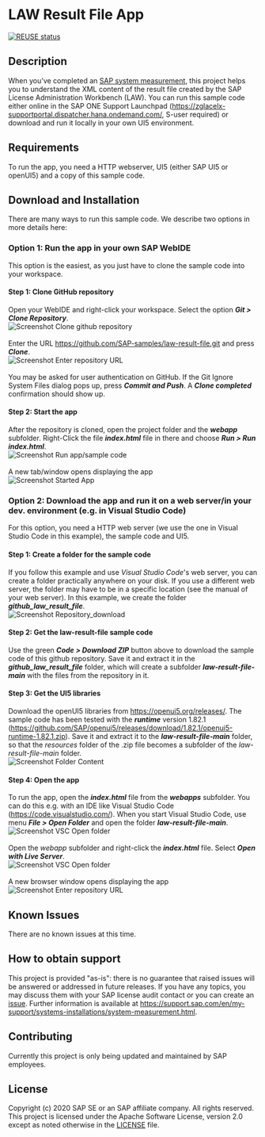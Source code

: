 # LAW Result File App

[![REUSE status](https://api.reuse.software/badge/github.com/SAP-samples/law-result-file)](https://api.reuse.software/info/github.com/SAP-samples/law-result-file)

## Description
When you've completed an [SAP system measurement](https://support.sap.com/en/my-support/systems-installations/system-measurement.html), this project helps you to understand the XML content of the result file created by the SAP License Administration Workbench (LAW). You can run this sample code either online in the SAP ONE Support Launchpad (https://zglacelx-supportportal.dispatcher.hana.ondemand.com/, S-user required) or download and run it locally in your own UI5 environment.

## Requirements
To run the app, you need a HTTP webserver, UI5 (either SAP UI5 or openUI5) and a copy of this sample code.

## Download and Installation
There are many ways to run this sample code. We describe two options in more details here:

### Option 1: Run the app in your own SAP WebIDE
This option is the easiest, as you just have to clone the sample code into your workspace. 

#### Step 1: Clone GitHub repository
Open your WebIDE and right-click your workspace. Select the option **_Git > Clone Repository_**.
<br />![](https://github.com/SAP-samples/law-result-file/blob/main/pic-install/option1_WebIDE/img01_Clone-repository.png?raw=true "Screenshot Clone github repository")
<br /><br />Enter the URL https://github.com/SAP-samples/law-result-file.git and press **_Clone_**.
<br />![](https://github.com/SAP-samples/law-result-file/blob/main/pic-install/option1_WebIDE/img02_Enter-repository-URL.png?raw=true "Screenshot Enter repository URL")
<br /><br />You may be asked for user authentication on GitHub. If the Git Ignore System Files dialog pops up, press **_Commit and Push_**. A **_Clone completed_** confirmation should show up.

#### Step 2: Start the app
After the repository is cloned, open the project folder and the **_webapp_** subfolder. 
Right-Click the file **_index.html_** file in there and choose **_Run > Run index.html_**.
<br />![](https://github.com/SAP-samples/law-result-file/blob/main/pic-install/option1_WebIDE/img03_Run-index.html.png?raw=true "Screenshot Run app/sample code")
<br /><br />A new tab/window opens displaying the app
<br />![](https://github.com/SAP-samples/law-result-file/blob/main/pic-install/img01_StartedApp.png?raw=true "Screenshot Started App")

### Option 2: Download the app and run it on a web server/in your dev. environment (e.g. in Visual Studio Code)
For this option, you need a HTTP web server (we use the one in Visual Studio Code in this example), the sample code and UI5.

#### Step 1: Create a folder for the sample code
If you follow this example and use _Visual Studio Code_'s web server, you can create a folder practically anywhere on your disk. If you use a different web server, the folder may have to be in a specific location (see the manual of your web server). In this example, we create the folder **_github_law_result_file_**. 
<br />![](https://github.com/SAP-samples/law-result-file/blob/main/pic-install/option2_WebServer-VisualStudioCode/Step01_Download-Sample-Code.png?raw=true "Screenshot Repository_download")
<br />

#### Step 2: Get the law-result-file sample code
Use the green **_Code > Download ZIP_** button above to download the sample code of this github repository. Save it and extract it in the **_github_law_result_file_** folder, which will create a subfolder **_law-result-file-main_** with the files from the repository in it.

#### Step 3: Get the UI5 libraries
Download the openUI5 libraries from https://openui5.org/releases/. The sample code has been tested with the **_runtime_** version 1.82.1 (https://github.com/SAP/openui5/releases/download/1.82.1/openui5-runtime-1.82.1.zip). Save it and extract it to the **_law-result-file-main_** folder, so that the _resources_ folder of the .zip file becomes a subfolder of the _law-result-file-main_ folder.
<br />![](https://github.com/SAP-samples/law-result-file/blob/main/pic-install/option2_WebServer-VisualStudioCode/Step02_Screenshot_Subfolder.png?raw=true "Screenshot Folder Content")

#### Step 4: Open the app
To run the app, open the **_index.html_** file from the **_webapps_** subfolder. You can do this e.g. with an IDE like Visual Studio Code (https://code.visualstudio.com/). When you start Visual Studio Code, use menu **_File > Open Folder_** and open the folder **_law-result-file-main_**. 
<br />![](https://github.com/SAP-samples/law-result-file/blob/main/pic-install/option2_WebServer-VisualStudioCode/Step03_VSC_Open_Folder.png?raw=true "Screenshot VSC Open folder")
<br /><br />Open the _webapp_ subfolder and right-click the **_index.html_** file. Select **_Open with Live Server_**.
<br />![](https://github.com/SAP-samples/law-result-file/blob/main/pic-install/option2_WebServer-VisualStudioCode/Step04_VSC_Open_with_Live_Server.png?raw=true "Screenshot VSC Open folder")
<br /><br />A new browser window opens displaying the app
<br />![](https://github.com/SAP-samples/law-result-file/blob/main/pic-install/img01_StartedApp.png?raw=true "Screenshot Enter repository URL")

## Known Issues
There are no known issues at this time.

## How to obtain support
This project is provided "as-is": there is no guarantee that raised issues will be answered or addressed in future releases. If you have any topics, you may discuss them with your SAP license audit contact or you can create an [issue](https://github.com/SAP-samples/law-result-file/issues/new).
Further information is available at https://support.sap.com/en/my-support/systems-installations/system-measurement.html.

## Contributing
Currently this project is only being updated and maintained by SAP employees.

## License
Copyright (c) 2020 SAP SE or an SAP affiliate company. All rights reserved. This project is licensed under the Apache Software License, version 2.0 except as noted otherwise in the [LICENSE](LICENSES/Apache-2.0.txt) file.
